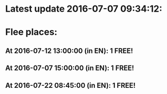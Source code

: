 # Latest update 2016-07-07 09:34:12:
# Flee places:
## At 2016-07-12 13:00:00 (in EN): 1 FREE!
## At 2016-07-07 15:00:00 (in EN): 1 FREE!
## At 2016-07-22 08:45:00 (in EN): 1 FREE!
